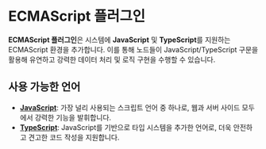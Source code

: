 # ECMAScript 플러그인

**ECMAScript 플러그인**은 시스템에 **JavaScript** 및 **TypeScript**를 지원하는 ECMAScript 환경을 추가합니다. 이를 통해 노드들이 JavaScript/TypeScript
구문을 활용해 유연하고 강력한 데이터 처리 및 로직 구현을 수행할 수 있습니다.

## 사용 가능한 언어

- **[JavaScript](https://www.ecma-international.org/publications-and-standards/standards/ecma-262)**: 가장 널리 사용되는 스크립트 언어
  중 하나로, 웹과 서버 사이드 모두에서 강력한 기능을 발휘합니다.
- **[TypeScript](https://www.typescriptlang.org/)**: JavaScript를 기반으로 타입 시스템을 추가한 언어로, 더욱 안전하고 견고한 코드 작성을 지원합니다.
